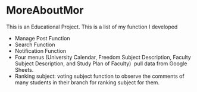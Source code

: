 # MoreAboutMor
This is an Educational Project.
This is a list of my function I developed
- Manage Post Function
- Search Function
- Notification Function
- Four menus (University Calendar, Freedom Subject Description, Faculty Subject Description, and Study Plan of Faculty)  pull data from Google Sheets.
- Ranking subject: voting subject function to observe the comments of many students in their branch for ranking subject for them.
